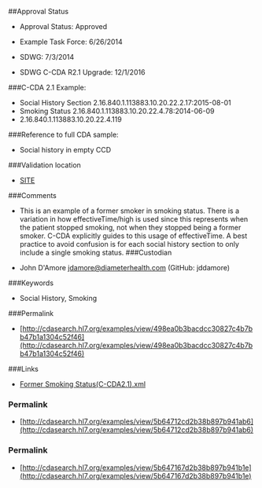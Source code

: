 ##Approval Status 

* Approval Status: Approved
* Example Task Force: 6/26/2014
* SDWG: 7/3/2014

* SDWG C-CDA R2.1 Upgrade: 12/1/2016    

###C-CDA 2.1 Example: 


* Social History Section 2.16.840.1.113883.10.20.22.2.17:2015-08-01
* Smoking Status  2.16.840.1.113883.10.20.22.4.78:2014-06-09
* 2.16.840.1.113883.10.20.22.4.119

###Reference to full CDA sample:
* Social history in empty CCD


###Validation location

* [SITE](https://sitenv.org/sandbox-ccda/ccda-validator)


###Comments

* This is an example of a former smoker in smoking status. There is a variation in how effectiveTime/high is used since this represents when the patient stopped smoking, not when they stopped being a former smoker. C-CDA explicitly guides to this usage of effectiveTime. A best practice to avoid confusion is for each social history section to only include a single smoking status.
###Custodian

* John D'Amore jdamore@diameterhealth.com (GitHub: jddamore)



###Keywords

* Social History, Smoking

###Permalink 

* [http://cdasearch.hl7.org/examples/view/498ea0b3bacdcc30827c4b7bb47b1a1304c52f46](http://cdasearch.hl7.org/examples/view/498ea0b3bacdcc30827c4b7bb47b1a1304c52f46)

###Links 

* [Former Smoking Status(C-CDA2.1).xml](https://github.com/HL7/C-CDA-Examples/tree/master/Social%20History/Former%20Smoking%20Status/Former%20Smoking%20Status%28C-CDA2.1%29.xml)


### Permalink 

* [http://cdasearch.hl7.org/examples/view/5b64712cd2b38b897b941ab6](http://cdasearch.hl7.org/examples/view/5b64712cd2b38b897b941ab6)

### Permalink 

* [http://cdasearch.hl7.org/examples/view/5b647167d2b38b897b941b1e](http://cdasearch.hl7.org/examples/view/5b647167d2b38b897b941b1e)